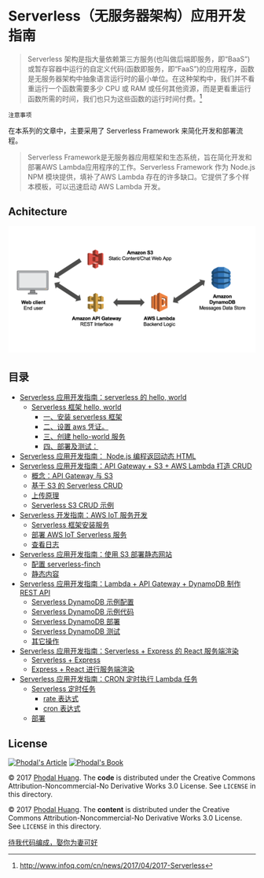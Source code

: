 Serverless（无服务器架构）应用开发指南
===

> Serverless 架构是指大量依赖第三方服务(也叫做后端即服务，即“BaaS”)或暂存容器中运行的自定义代码(函数即服务，即“FaaS”)的应用程序，函数是无服务器架构中抽象语言运行时的最小单位。在这种架构中，我们并不看重运行一个函数需要多少 CPU 或 RAM 或任何其他资源，而是更看重运行函数所需的时间，我们也只为这些函数的运行时间付费。[^serverless]

[^serverless]: http://www.infoq.com/cn/news/2017/04/2017-Serverless

``注意事项``

在本系列的文章中，主要采用了 Serverless Framework 来简化开发和部署流程。

> Serverless Framework是无服务器应用框架和生态系统，旨在简化开发和部署AWS Lambda应用程序的工作。Serverless Framework 作为 Node.js NPM 模块提供，填补了AWS Lambda 存在的许多缺口。它提供了多个样本模板，可以迅速启动 AWS Lambda 开发。

Achitecture
---

![Serverless Application Architecture](images/serverless-spa-architecture.png)

目录
---

*   [Serverless 应用开发指南：serverless 的 hello, world](https://phodal.github.io/serverless-guide/#serverless-应用开发指南serverless-的-hello-world)
    *   [Serverless 框架 hello, world](https://phodal.github.io/serverless-guide/#serverless-框架-hello-world)
        *   [一、安装 serverless 框架](https://phodal.github.io/serverless-guide/#一安装-serverless-框架)
        *   [二、设置 aws 凭证。](https://phodal.github.io/serverless-guide/#二设置-aws-凭证)
        *   [三、创建 hello-world 服务](https://phodal.github.io/serverless-guide/#三创建-hello-world-服务)
        *   [四、部署及测试：](https://phodal.github.io/serverless-guide/#四部署及测试)
*   [Serverless 应用开发指南： Node.js 编程返回动态 HTML](https://phodal.github.io/serverless-guide/#serverless-应用开发指南-node.js-编程返回动态-html)
*   [Serverless 应用开发指南：API Gateway + S3 + AWS Lambda 打造 CRUD](https://phodal.github.io/serverless-guide/#serverless-应用开发指南api-gateway-s3-aws-lambda-打造-crud)
    *   [概念：API Gateway 与 S3](https://phodal.github.io/serverless-guide/#概念api-gateway-与-s3)
    *   [基于 S3 的 Serverless CRUD](https://phodal.github.io/serverless-guide/#基于-s3-的-serverless-crud)
    *   [上传原理](https://phodal.github.io/serverless-guide/#上传原理)
    *   [Serverless S3 CRUD 示例](https://phodal.github.io/serverless-guide/#serverless-s3-crud-示例)
*   [Serverless 开发指南：AWS IoT 服务开发](https://phodal.github.io/serverless-guide/#serverless-开发指南aws-iot-服务开发)
    *   [Serverless 框架安装服务](https://phodal.github.io/serverless-guide/#serverless-框架安装服务)
    *   [部署 AWS IoT Serverless 服务](https://phodal.github.io/serverless-guide/#部署-aws-iot-serverless-服务)
    *   [查看日志](https://phodal.github.io/serverless-guide/#查看日志)
*   [Serverless 应用开发指南：使用 S3 部署静态网站](https://phodal.github.io/serverless-guide/#serverless-应用开发指南使用-s3-部署静态网站)
    *   [配置 serverless-finch](https://phodal.github.io/serverless-guide/#配置-serverless-finch)
    *   [静态内容](https://phodal.github.io/serverless-guide/#静态内容)
*   [Serverless 应用开发指南：Lambda + API Gateway + DynamoDB 制作 REST API](https://phodal.github.io/serverless-guide/#serverless-应用开发指南lambda-api-gateway-dynamodb-制作-rest-api)
    *   [Serverless DynamoDB 示例配置](https://phodal.github.io/serverless-guide/#serverless-dynamodb-示例配置)
    *   [Serverless DynamoDB 示例代码](https://phodal.github.io/serverless-guide/#serverless-dynamodb-示例代码)
    *   [Serverless DynamoDB 部署](https://phodal.github.io/serverless-guide/#serverless-dynamodb-部署)
    *   [Serverless DynamoDB 测试](https://phodal.github.io/serverless-guide/#serverless-dynamodb-测试)
    *   [其它操作](https://phodal.github.io/serverless-guide/#其它操作)
*   [Serverless 应用开发指南：Serverless + Express 的 React 服务端渲染](https://phodal.github.io/serverless-guide/#serverless-应用开发指南serverless-express-的-react-服务端渲染)
    *   [Serverless + Express](https://phodal.github.io/serverless-guide/#serverless-express)
    *   [Express + React 进行服务端渲染](https://phodal.github.io/serverless-guide/#express-react-进行服务端渲染)
*   [Serverless 应用开发指南：CRON 定时执行 Lambda 任务](https://phodal.github.io/serverless-guide/#serverless-应用开发指南cron-定时执行-lambda-任务)
    *   [Serverless 定时任务](https://phodal.github.io/serverless-guide/#serverless-定时任务)
        *   [rate 表达式](https://phodal.github.io/serverless-guide/#rate-表达式)
        *   [cron 表达式](https://phodal.github.io/serverless-guide/#cron-表达式)
    *   [部署](https://phodal.github.io/serverless-guide/#部署)

License
---

[![Phodal's Article](http://brand.phodal.com/shields/article-small.svg)](https://www.phodal.com/) [![Phodal's Book](http://brand.phodal.com/shields/book-small.svg)](https://www.phodal.com/)


© 2017 [Phodal Huang](https://www.phodal.com). The **code** is distributed under the Creative Commons Attribution-Noncommercial-No Derivative Works 3.0  License. See `LICENSE` in this directory.

© 2017 [Phodal Huang](https://www.phodal.com). The **content** is distributed under the Creative Commons Attribution-Noncommercial-No Derivative Works 3.0  License. See `LICENSE` in this directory.

[待我代码编成，娶你为妻可好](http://www.xuntayizhan.com/blog/ji-ke-ai-qing-zhi-er-shi-dai-wo-dai-ma-bian-cheng-qu-ni-wei-qi-ke-hao-wan/)
